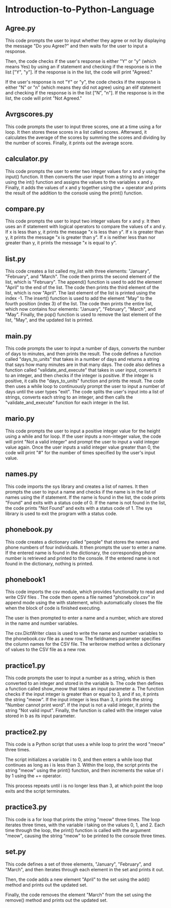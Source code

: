 # Introduction-to-Python-Language

## Agree.py
This code prompts the user to input whether they agree or not by displaying the message "Do you Agree?" and then waits for the user to input a response.

Then, the code checks if the user's response is either "Y" or "y" (which means Yes) by using an if statement and checking if the response is in the list ["Y", "y"]. If the response is in the list, the code will print "Agreed."

If the user's response is not "Y" or "y", the code checks if the response is either "N" or "n" (which means they did not agree) using an elif 
statement and checking if the response is in the list ["N", "n"]. If the response is in the list, the code will print "Not Agreed."

## Avrgscores.py
This code prompts the user to input three scores, one at a time using a for loop. It then stores these scores in a list called scores. Afterward, it calculates the average of the scores by summing the scores and dividing by the number of scores. Finally, it prints out the average score.

## calculator.py
This code prompts the user to enter two integer values for x and y using the input() function. It then converts the user input from a string to an integer using the int() function and assigns the values to the variables x and y. Finally, it adds the values of x and y together using the + operator and prints the result of the addition to the console using the print() function.

## compare.py
This code prompts the user to input two integer values for x and y. It then uses an if statement with logical operators to compare the values of x and y. If x is less than y, it prints the message "x is less than y". If x is greater than y, it prints the message "x is greater than y". If x is neither less than nor greater than y, it prints the message "x is equal to y".

## list.py
This code creates a list called my_list with three elements: "January", "February", and "March". The code then prints the second element of the list, which is "February". The append() function is used to add the element "April" to the end of the list. The code then prints the third element of the list, which is now "April". The last element of the list is printed using the index -1. The insert() function is used to add the element "May" to the fourth position (index 3) of the list. The code then prints the entire list, which now contains four elements: "January", "February", "March", and "May". Finally, the pop() function is used to remove the last element of the list, "May", and the updated list is printed.

## main.py
This code prompts the user to input a number of days, converts the number of days to minutes, and then prints the result. The code defines a function called "days_to_units" that takes in a number of days and returns a string that says how many minutes are in that many days. The code also defines a function called "validate_and_execute" that takes in user input, converts it to an integer, and then checks if the integer is positive. If the integer is positive, it calls the "days_to_units" function and prints the result. The code then uses a while loop to continuously prompt the user to input a number of days until the user types "exit". The code splits the user's input into a list of strings, converts each string to an integer, and then calls the "validate_and_execute" function for each integer in the list.

## mario.py
This code prompts the user to input a positive integer value for the height using a while and for loop. If the user inputs a non-integer value, the code will print "Not a valid integer" and prompt the user to input a valid integer value again. Once the user inputs a valid integer value greater than 0, the code will print "#" for the number of times specified by the user's input value.

## names.py
This code imports the sys library and creates a list of names. It then prompts the user to input a name and checks if the name is in the list of names using the if statement. If the name is found in the list, the code prints "Found" and exits with a status code of 0. If the name is not found in the list, the code prints "Not Found" and exits with a status code of 1. The sys library is used to exit the program with a status code.

## phonebook.py
This code creates a dictionary called "people" that stores the names and phone numbers of four individuals. It then prompts the user to enter a name. If the entered name is found in the dictionary, the corresponding phone number is retrieved and printed to the console. If the entered name is not found in the dictionary, nothing is printed.

## phonebook1
This code imports the csv module, which provides functionality to read and write CSV files . The code then opens a file named "phonebook.csv" in append mode using the with statement, which automatically closes the file when the block of code is finished executing.

The user is then prompted to enter a name and a number, which are stored in the name and number variables.

The csv.DictWriter class is used to write the name and number variables to the phonebook.csv file as a new row. The fieldnames parameter specifies the column names for the CSV file. The writerow method writes a dictionary of values to the CSV file as a new row.

## practice1.py
This code prompts the user to input a number as a string, which is then converted to an integer and stored in the variable b. The code then defines a function called show_meow that takes an input parameter a. The function checks if the input integer is greater than or equal to 3, and if so, it prints the string "meow". If the input integer is less than 3, it prints the string "Number cannot print word". If the input is not a valid integer, it prints the string "Not valid input". Finally, the function is called with the integer value stored in b as its input parameter.

## practice2.py
This code is a Python script that uses a while loop to print the word "meow" three times.

The script initializes a variable i to 0, and then enters a while loop that continues as long as i is less than 3. Within the loop, the script prints the string "meow" using the print() function, and then increments the value of i by 1 using the += operator.

This process repeats until i is no longer less than 3, at which point the loop exits and the script terminates.

## practice3.py
This code is a for loop that prints the string "meow" three times. The loop iterates three times, with the variable i taking on the values 0, 1, and 2. Each time through the loop, the print() function is called with the argument "meow", causing the string "meow" to be printed to the console three times.

## set.py
This code defines a set of three elements, "January", "February", and "March", and then iterates through each element in the set and prints it out.

Then, the code adds a new element "April" to the set using the add() method and prints out the updated set.

Finally, the code removes the element "March" from the set using the remove() method and prints out the updated set.
